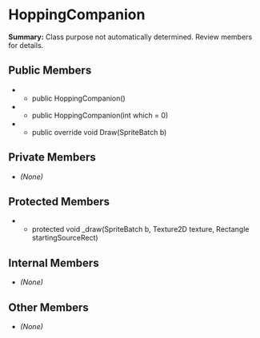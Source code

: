 # HoppingCompanion

**Summary:** Class purpose not automatically determined. Review members for details.

## Public Members
- - public HoppingCompanion()
- - public HoppingCompanion(int which = 0)
- - public override void Draw(SpriteBatch b)

## Private Members
- *(None)*

## Protected Members
- - protected void _draw(SpriteBatch b, Texture2D texture, Rectangle startingSourceRect)

## Internal Members
- *(None)*

## Other Members
- *(None)*
